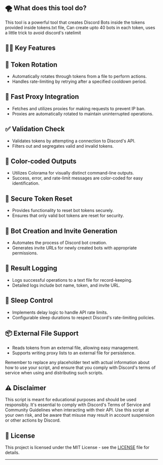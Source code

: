 ## 🌪️ What does this tool do?

This tool is a powerful tool that creates Discord Bots inside the tokens provided inside tokens.txt file, Can create upto 40 bots in each token, uses a little trick to avoid discord's ratelimit

## 🦹‍♂️ Key Features

## 🔄 Token Rotation
- Automatically rotates through tokens from a file to perform actions.
- Handles rate-limiting by retrying after a specified cooldown period.

## 🚀 Fast Proxy Integration
- Fetches and utilizes proxies for making requests to prevent IP ban.
- Proxies are automatically rotated to maintain uninterrupted operations.

## ✅ Validation Check
- Validates tokens by attempting a connection to Discord's API.
- Filters out and segregates valid and invalid tokens.

## 🎨 Color-coded Outputs
- Utilizes Colorama for visually distinct command-line outputs.
- Success, error, and rate-limit messages are color-coded for easy identification.

## 🔐 Secure Token Reset
- Provides functionality to reset bot tokens securely.
- Ensures that only valid bot tokens are reset for security.

## 🤖 Bot Creation and Invite Generation
- Automates the process of Discord bot creation.
- Generates invite URLs for newly created bots with appropriate permissions.

## 📝 Result Logging
- Logs successful operations to a text file for record-keeping.
- Detailed logs include bot name, token, and invite URL.

## 🛌 Sleep Control
- Implements delay logic to handle API rate limits.
- Configurable sleep durations to respect Discord's rate-limiting policies.

## 📦 External File Support
- Reads tokens from an external file, allowing easy management.
- Supports writing proxy lists to an external file for persistence.

Remember to replace any placeholder text with actual information about how to use your script, and ensure that you comply with Discord's terms of service when using and distributing such scripts.

## ⚠ Disclaimer

This script is meant for educational purposes and should be used responsibly. It's essential to comply with Discord's Terms of Service and Community Guidelines when interacting with their API. Use this script at your own risk, and be aware that misuse may result in account suspension or other actions by Discord.

## 📄 License

This project is licensed under the MIT License - see the [LICENSE](LICENSE) file for details.

---

